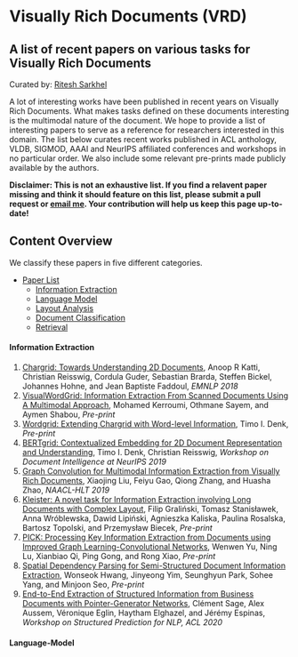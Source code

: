 # Visually Rich Documents (VRD)

## A list of recent papers on various tasks for Visually Rich Documents

Curated by: [Ritesh Sarkhel](https://sarkhelritesh.github.io/)


A lot of interesting works have been published in recent years on Visually Rich Documents. What makes tasks defined on these documents interesting is the multimodal nature of the document. We hope to provide a list of interesting papers to serve as a reference for researchers interested in this domain. The list below curates recent works published in ACL anthology, VLDB, SIGMOD, AAAI and NeurIPS affiliated conferences and workshops in no particular order. We also include some relevant pre-prints made publicly available by the authors. 


**Disclaimer: This is **not** an exhaustive list. If you find a relavent paper missing and think it should feature on this list, please submit a pull request or [email me](mailto:sarkhel.5@osu.edu). Your contribution will help us keep this page up-to-date!**

## Content Overview

We classify these papers in five different categories. 

- [Paper List](#paper-list)
    - [Information Extraction](####information-extraction)
    - [Language Model](####language-model)
    - [Layout Analysis](####layout-analysis)
    - [Document Classification](####document-classification)
    - [Retrieval](####retrieval)

#### Information Extraction
1. [Chargrid: Towards Understanding 2D Documents](https://www.aclweb.org/anthology/D18-1476.pdf/), Anoop R Katti, Christian Reisswig, Cordula Guder, Sebastian Brarda, Steffen Bickel, Johannes Hohne, and Jean Baptiste Faddoul, *EMNLP 2018*
2. [VisualWordGrid: Information Extraction From Scanned Documents Using A Multimodal Approach](https://arxiv.org/pdf/2010.02358.pdf), Mohamed Kerroumi, Othmane Sayem, and Aymen Shabou, *Pre-print*
3. [Wordgrid: Extending Chargrid with Word-level Information](https://www.researchgate.net/profile/Timo-Denk/publication/335715433_Wordgrid_Extending_Chargrid_with_Word-level_Information/links/5d77604c92851cacdb2e0858/Wordgrid-Extending-Chargrid-with-Word-level-Information.pdf), Timo I. Denk, *Pre-print*
4. [BERTgrid: Contextualized Embedding for 2D Document Representation and Understanding](https://openreview.net/pdf?id=H1gsGaq9US), Timo I. Denk, Christian Reisswig, *Workshop on Document Intelligence at NeurIPS 2019*
5. [Graph Convolution for Multimodal Information Extraction from Visually Rich Documents](https://www.aclweb.org/anthology/N19-2005.pdf), Xiaojing Liu, Feiyu Gao, Qiong Zhang, and Huasha Zhao, *NAACL-HLT 2019*
6. [Kleister: A novel task for Information Extraction involving Long Documents with Complex Layout](https://arxiv.org/pdf/2003.02356.pdf), Filip Graliński, Tomasz Stanisławek, Anna Wróblewska, Dawid Lipiński, Agnieszka Kaliska, Paulina Rosalska, Bartosz Topolski, and Przemysław Biecek, *Pre-print*
7. [PICK: Processing Key Information Extraction from Documents using Improved Graph Learning-Convolutional Networks](https://arxiv.org/pdf/2004.07464.pdf), Wenwen Yu, Ning Lu, Xianbiao Qi, Ping Gong, and Rong Xiao, *Pre-print*
8. [Spatial Dependency Parsing for Semi-Structured Document Information Extraction](https://arxiv.org/pdf/2005.00642.pdf), Wonseok Hwang, Jinyeong Yim, Seunghyun Park, Sohee Yang, and Minjoon Seo, *Pre-print*
9. [End-to-End Extraction of Structured Information from Business Documents with Pointer-Generator Networks](https://www.aclweb.org/anthology/2020.spnlp-1.6.pdf), Clément Sage, Alex Aussem, Véronique Eglin, Haytham Elghazel, and Jérémy Espinas, *Workshop on Structured Prediction for NLP, ACL 2020* 
































    
#### Language-Model
